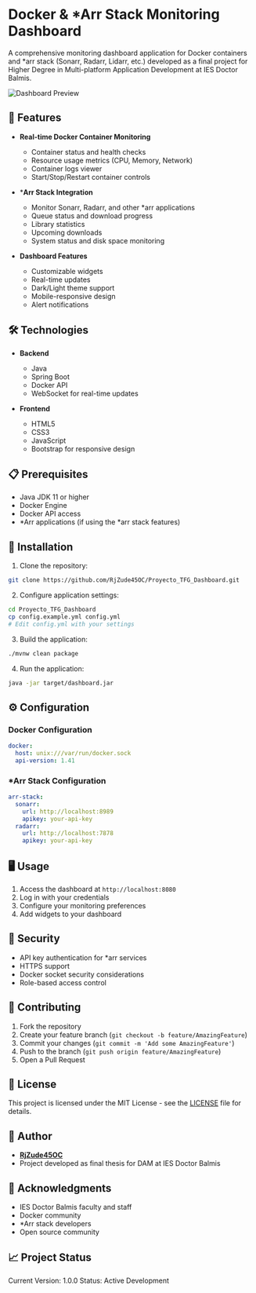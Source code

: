 # Docker & *Arr Stack Monitoring Dashboard

A comprehensive monitoring dashboard application for Docker containers and *arr stack (Sonarr, Radarr, Lidarr, etc.) developed as a final project for Higher Degree in Multi-platform Application Development at IES Doctor Balmis.

![Dashboard Preview](screenshots/dashboard.png)

## 🚀 Features

- **Real-time Docker Container Monitoring**
  - Container status and health checks
  - Resource usage metrics (CPU, Memory, Network)
  - Container logs viewer
  - Start/Stop/Restart container controls

- ***Arr Stack Integration**
  - Monitor Sonarr, Radarr, and other *arr applications
  - Queue status and download progress
  - Library statistics
  - Upcoming downloads
  - System status and disk space monitoring

- **Dashboard Features**
  - Customizable widgets
  - Real-time updates
  - Dark/Light theme support
  - Mobile-responsive design
  - Alert notifications

## 🛠️ Technologies

- **Backend**
  - Java
  - Spring Boot
  - Docker API
  - WebSocket for real-time updates

- **Frontend**
  - HTML5
  - CSS3
  - JavaScript
  - Bootstrap for responsive design

## 📋 Prerequisites

- Java JDK 11 or higher
- Docker Engine
- Docker API access
- *Arr applications (if using the *arr stack features)

## 🔧 Installation

1. Clone the repository:
```bash
git clone https://github.com/RjZude45OC/Proyecto_TFG_Dashboard.git
```

2. Configure application settings:
```bash
cd Proyecto_TFG_Dashboard
cp config.example.yml config.yml
# Edit config.yml with your settings
```

3. Build the application:
```bash
./mvnw clean package
```

4. Run the application:
```bash
java -jar target/dashboard.jar
```

## ⚙️ Configuration

### Docker Configuration
```yaml
docker:
  host: unix:///var/run/docker.sock
  api-version: 1.41
```

### *Arr Stack Configuration
```yaml
arr-stack:
  sonarr:
    url: http://localhost:8989
    apikey: your-api-key
  radarr:
    url: http://localhost:7878
    apikey: your-api-key
```

## 🖥️ Usage

1. Access the dashboard at `http://localhost:8080`
2. Log in with your credentials
3. Configure your monitoring preferences
4. Add widgets to your dashboard

## 🔐 Security

- API key authentication for *arr services
- HTTPS support
- Docker socket security considerations
- Role-based access control

## 🤝 Contributing

1. Fork the repository
2. Create your feature branch (`git checkout -b feature/AmazingFeature`)
3. Commit your changes (`git commit -m 'Add some AmazingFeature'`)
4. Push to the branch (`git push origin feature/AmazingFeature`)
5. Open a Pull Request

## 📝 License

This project is licensed under the MIT License - see the [LICENSE](LICENSE) file for details.

## 👤 Author

- **[RjZude45OC](https://github.com/RjZude45OC)**
- Project developed as final thesis for DAM at IES Doctor Balmis

## 🙏 Acknowledgments

- IES Doctor Balmis faculty and staff
- Docker community
- *Arr stack developers
- Open source community

## 📈 Project Status

Current Version: 1.0.0
Status: Active Development
